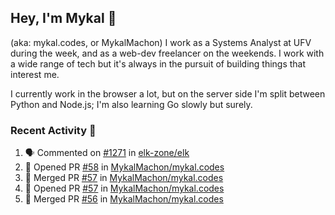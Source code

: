 ## Hey, I'm Mykal 👋 
(aka: mykal.codes, or MykalMachon) I work as a Systems Analyst at UFV during the week, and as a web-dev freelancer on the weekends. I work with a wide range of tech but it's always in the pursuit of building things that interest me. 

I currently work in the browser a lot, but on the server side I'm split between Python and Node.js; I'm also learning Go slowly but surely.

### Recent Activity 🚀

<!--START_SECTION:activity-->
1. 🗣 Commented on [#1271](https://github.com/elk-zone/elk/issues/1271) in [elk-zone/elk](https://github.com/elk-zone/elk)
2. 💪 Opened PR [#58](https://github.com/MykalMachon/mykal.codes/pull/58) in [MykalMachon/mykal.codes](https://github.com/MykalMachon/mykal.codes)
3. 🎉 Merged PR [#57](https://github.com/MykalMachon/mykal.codes/pull/57) in [MykalMachon/mykal.codes](https://github.com/MykalMachon/mykal.codes)
4. 💪 Opened PR [#57](https://github.com/MykalMachon/mykal.codes/pull/57) in [MykalMachon/mykal.codes](https://github.com/MykalMachon/mykal.codes)
5. 🎉 Merged PR [#56](https://github.com/MykalMachon/mykal.codes/pull/56) in [MykalMachon/mykal.codes](https://github.com/MykalMachon/mykal.codes)
<!--END_SECTION:activity-->
